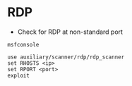 # RDP
- Check for RDP at non-standard port
```
msfconsole

use auxiliary/scanner/rdp/rdp_scanner
set RHOSTS <ip>
set RPORT <port>
exploit
```
